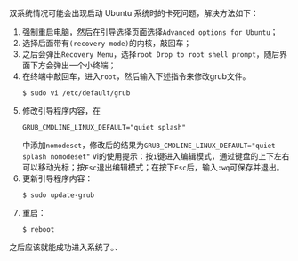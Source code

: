 

双系统情况可能会出现启动 Ubuntu 系统时的卡死问题，解决方法如下：

1. 强制重启电脑，然后在引导选择页面选择`Advanced options for Ubuntu`；
2. 选择后面带有`(recovery mode)`的内核，敲回车；
3. 之后会弹出`Recovery Menu`，选择`root Drop to root shell prompt`，随后界面下方会弹出一个小终端；
4. 在终端中敲回车，进入`root`，然后输入下述指令来修改grub文件。
    ```
    $ sudo vi /etc/default/grub
    ```
5. 修改引导程序内容，在
   ```
   GRUB_CMDLINE_LINUX_DEFAULT="quiet splash"
   ```
   中添加`nomodeset`，修改后的结果为`GRUB_CMDLINE_LINUX_DEFAULT="quiet splash nomodeset"`
   vi的使用提示：按`i`键进入编辑模式，通过键盘的上下左右可以移动光标；按`Esc`退出编辑模式；在按下`Esc`后，输入`:wq`可保存并退出。
6. 更新引导程序内容：
   ```
   $ sudo update-grub
   ```
7. 重启：
   ```
   $ reboot
   ```

之后应该就能成功进入系统了。、
